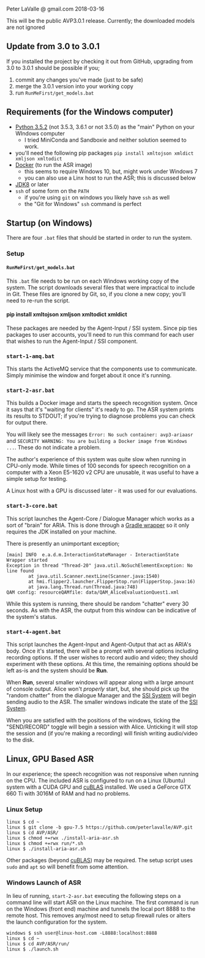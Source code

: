 
Peter LaValle @ gmail.com
2018-03-16

This will be the public AVP3.0.1 release.
Currently; the downloaded models are not ignored


## Update from 3.0 to 3.0.1

If you installed the project by checking it out from GitHub, upgrading from 3.0 to 3.0.1 should be possible if you;

1. commit any changes you've made (just to be safe)
2. merge the 3.0.1 version into your working copy
3. run `RunMeFirst/get_models.bat`

## Requirements (for the Windows computer)

- [Python 3.5.2](https://www.python.org/downloads/release/python-352/) (not 3.5.3, 3.6.1 or not 3.5.0) as the "main" Python on your WIndows computer
    - I tried MiniConda and Sandboxie and neither solution seemed to work.
- you'll need the following pip packages `pip install xmltojson xmldict xmljson xmltodict`
- [Docker](https://store.docker.com/editions/community/docker-ce-desktop-windows) (to run the ASR image)
    - this seems to require Windows 10, but, might work under Windows 7
    - you can also use a Linx host to run the ASR; this is discussed below
- [JDK8](http://www.oracle.com/technetwork/java/javase/downloads/jdk8-downloads-2133151.html) or later
- `ssh` of some form on the `PATH`
    - if you're using `git` on windows you likely have `ssh` as well
    - the "Git for Windows" `ssh` command is perfect

## Startup (on Windows)

There are four `.bat` files that should be started in order to run the system.

### Setup

#### `RunMeFirst/get_models.bat`

This `.bat` file needs to be run on each Windows working copy of the system.
The script downloads several files that were impractical to include in Git.
These files are ignored by Git, so, if you clone a new copy; you'll need to re-run the script.

#### pip install xmltojson xmljson xmltodict xmldict

These packages are needed by the Agent-Input / SSI system.
Since pip ties packages to user accounts, you'll need to run this command for each user that wishes to run the Agent-Input / SSI component.

### `start-1-amq.bat`

This starts the ActiveMQ service that the components use to communicate.
Simply minimise the window and forget about it once it's running.

### `start-2-asr.bat`

This builds a Docker image and starts the speech recognition system.
Once it says that it's "waiting for clients" it's ready to go.
The ASR system prints its results to STDOUT; if you're trying to diagnose problems you can check for output there.

You will likely see the messages `Error: No such container: avp3-ariaasr` and `SECURITY WARNING: You are building a Docker image from Windows ...`.
These do not indicate a problem.

The author's experience of this system was quite slow when running in CPU-only mode.
While times of 100 seconds for speech recognition on a computer with a Xeon E5-1620 v2 CPU are unusable, it was useful to have a simple setup for testing.

A Linux host with a GPU is discussed later - it was used for our evaluations.

### `start-3-core.bat`

This script launches the Agent-Core / Dialogue Manager which works as a sort of "brain" for ARIA.
This is done through a [Gradle wrapper](https://docs.gradle.org/current/userguide/gradle_wrapper.html) so it only requires the JDK installed on your machine.

There is presently an unimportant exception;

```
[main] INFO  e.a.d.m.InteractionStateManager - InteractionState Wrapper started
Exception in thread "Thread-20" java.util.NoSuchElementException: No line found
        at java.util.Scanner.nextLine(Scanner.java:1540)
        at hmi.flipper2.launcher.FlipperStop.run(FlipperStop.java:16)
        at java.lang.Thread.run(Thread.java:748)
QAM config: resourceQAMfile: data/QAM_AliceEvaluationQuest1.xml
```

While this system is running, there should be random "chatter" every 30 seconds.
As with the ASR, the output from this window can be indicative of the system's status.

### `start-4-agent.bat`

This script launches the Agent-Input and Agent-Output that act as ARIA's body.
Once it's started, there will be a prompt with several options including recording options.
If the user wishes to record audio and video; they should experiment with these options.
At this time, the remaining options should be left as-is and the system should be **Run**.

When **Run**, several smaller windows will appear along with a large amount of console output.
Alice won't *properly* start, but, she should pick up the "random chatter" from the dialogue Manager and the [SSI System][ssi] will begin sending audio to the ASR.
The smaller windows indicate the state of the [SSI System][ssi].

When you are satisfied with the positions of the windows, ticking the "SEND/RECORD" toggle will begin a session with Alice.
Unticking it will stop the session and (if you're making a recording) will finish writing audio/video to the disk.

## Linux, GPU Based ASR

In our experience; the speech recognition was not responsive when running on the CPU.
The included ASR is configured to run on a Linux (Ubuntu) system with a CUDA GPU and [cuBLAS][cuBLAS] installed.
We used a GeForce GTX 660 Ti with 3016M of RAM and had no problems.

### Linux Setup

```
linux $ cd ~
linux $ git clone -b gpu-7.5 https://github.com/peterlavalle/AVP.git
linux $ cd AVP/ASR/
linux $ chmod +=rwx ./install-aria-asr.sh
linux $ chmod +=rwx run/*.sh
linux $ ./install-aria-asr.sh
```

Other packages (beyond [cuBLAS][cuBLAS]) may be required.
The setup script uses `sudo` and `apt` so will benefit from some attention.

### Windows Launch of ASR

In lieu of running, `start-2-asr.bat` executing the following steps on a command line will start ASR on the Linux machine.
The first command is run on the Windows (front end) machine and tunnels the local port 8888 to the remote host.
This removes any/most need to setup firewall rules or alters the launch configuration for the system.

```
windows $ ssh user@linux-host.com -L8888:localhost:8888
linux $ cd ~
linux $ cd AVP/ASR/run/
linux $ ./launch.sh
```

[ssi]: https://www.informatik.uni-augsburg.de/lehrstuehle/hcm/projects/tools/ssi/
[cuBLAS]: https://developer.nvidia.com/cublas
